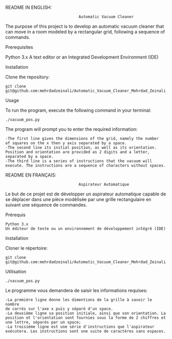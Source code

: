 README IN ENGLISH:
                                    
                                    
                                    Automatic Vacuum Cleaner

The purpose of this project is to develop an automatic vacuum cleaner that can move in a room modeled by a rectangular grid, following a sequence of commands.

Prerequisites

Python 3.x
A text editor or an Integrated Development Environment (IDE)

Installation

Clone the repository:
    
    git clone git@github.com:mehrdadzeinali/Automatic_Vacuum_Cleaner_Mehrdad_Zeinali.git

Usage

To run the program, execute the following command in your terminal:

    ./vacuum_pos.py

The program will prompt you to enter the required information:

    -The first line gives the dimensions of the grid, namely the number
    of squares on the x then y axis separated by a space.
    -The second line its initial position, as well as its orientation. Position and orientation are provided as 2 digits and a letter, separated by a space.
    -The third line is a series of instructions that the vacuum will execute. The instructions are a sequence of characters without spaces.
    
README EN FRANÇAIS:
                                    
                                    
                                    Aspirateur Automatique

Le but de ce projet est de développer un aspirateur automatique capable de se déplacer dans une pièce modélisée par une grille rectangulaire en suivant une séquence de commandes.

Prérequis

    Python 3.x
    Un éditeur de texte ou un environnement de développement intégré (IDE)

Installation

Cloner le répertoire:
    
    git clone git@github.com:mehrdadzeinali/Automatic_Vacuum_Cleaner_Mehrdad_Zeinali.git


Utilisation
    
    ./vacuum_pos.py

Le programme vous demandera de saisir les informations requises:

    -La première ligne donne les dimentions de la grille à savoir le nombre
    de carrés sur l'axe x puis y séparé d'un space.
    -La deuxième ligne sa position initiale, ainsi que son orientation. La position et l'orientation sont fournies sous la forme de 2 chiffres et une lettre, séparés par un space;
    -La troisième ligne est une série d'instructions que l'aspirateur exécutera. Les instructions sont une suite de caractères sans espaces.
